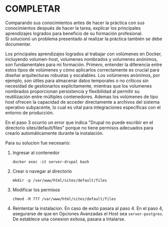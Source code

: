 # COMPLETAR  
Comparando sus conocimientos antes de hacer la práctica con sus conocimientos después de hacer la tarea, explicar los principales aprendizajes logrados para beneficio de su formación profesional.  
Si solucionó un problema presentado al realizar la práctica también se debe documentar.

Los principales aprendizajes logrados al trabajar con volúmenes en Docker, incluyendo volumen-host, volumenes nombrados y volumenes anónimos, son fundamentales para mi formación. Primero, entender la diferencia entre estos tipos de volúmenes y cómo aplicarlos correctamente es crucial para diseñar arquitecturas robustas y escalables. Los volúmenes anónimos, por ejemplo, son útiles para almacenar datos temporales o no críticos sin necesidad de gestionarlos explícitamente, mientras que los volumenes nombrados proporcionan persistencia y flexibilidad al permitir su reutilización entre múltiples contenedores. Ademas los volúmenes de tipo host ofrecen la capacidad de acceder directamente a archivos del sistema operativo subyacente, lo cual es vital para integraciones específicas con el entorno de producción. 

En el paso 3 ocurrio un error que indica "Drupal no puede escribir en el directorio sites/default/files" porque no tiene permisos adecuados para crearlo automáticamente durante la instalación.

Para su solucion fue necesario:
1. Ingresar al contenedor
   ```
   docker exec -it server-drupal bash
   ```
   
2. Crear o navegar al directorio
   ```
   mkdir -p /var/www/html/sites/default/files
   ```
   
3. Modificar los permisos
   ```
   chmod -R 777 /var/www/html/sites/default/files
   ```

4. Reintentar la instalacion. En caso de exito pasara al paso 4.
   En el paso 4, asegurarse de que en Opciones Avanzadas el Host sea `server-postgres`. De establece una conexion exitosa, pasara a Intalarse.
